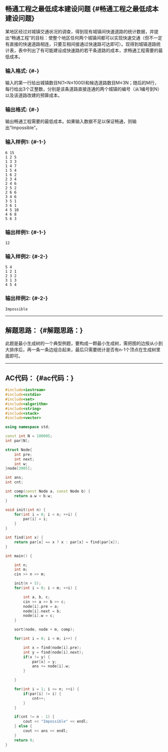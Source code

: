 ## 畅通工程之最低成本建设问题 {#畅通工程之最低成本建设问题}

某地区经过对城镇交通状况的调查，得到现有城镇间快速道路的统计数据，并提出“畅通工程”的目标：使整个地区任何两个城镇间都可以实现快速交通（但不一定有直接的快速道路相连，只要互相间接通过快速路可达即可）。现得到城镇道路统计表，表中列出了有可能建设成快速路的若干条道路的成本，求畅通工程需要的最低成本。

### 输入格式: {#-}

输入的第一行给出城镇数目N\(1&lt;N≤1000\)和候选道路数目M≤3N；随后的M行，每行给出3个正整数，分别是该条道路直接连通的两个城镇的编号（从1编号到N）以及该道路改建的预算成本。

### 输出格式: {#-}

输出畅通工程需要的最低成本。如果输入数据不足以保证畅通，则输出“Impossible”。

### 输入样例1: {#-1-}

```
6 15
1 2 5
1 3 3
1 4 7
1 5 4
1 6 2
2 3 4
2 4 6
2 5 2
2 6 6
3 4 6
3 5 1
3 6 1
4 5 10
4 6 8
5 6 3
```

### 输出样例1: {#-1-}

```
12
```

### 输入样例2: {#-2-}

```
5 4
1 2 1
2 3 2
3 1 3
4 5 4
```

### 输出样例2: {#-2-}

```
Impossible
```

---

## 解题思路： {#解题思路：}

此题是最小生成树的一个典型例题，要构成一颗最小生成树，需把图的边按从小到大排序后，再一条一条边组合起来，最后只需要统计是否有n-1个顶点在生成树里面即可。

---

## AC代码： {#ac代码：}

```cpp
#include<iostream>
#include<cstdio>
#include<set>
#include<algorithm>
#include<string>
#include<stack>
#include<vector>

using namespace std;

const int N = 100005;
int par[N];

struct Node{
    int pre;
    int next;
    int w;
}node[3005];

int ans;
int cnt;

int comp(const Node a, const Node b) {
    return a.w < b.w;
}

void init(int n) {
    for(int i = 0; i < n; ++i) {
        par[i] = i;
    }
}

int find(int x) {
    return par[x] == x ? x : par[x] = find(par[x]);
}

int main() {

    int n;
    int m;
    cin >> n >> m;

    init(n + 5);
    for(int i = 0; i < m; ++i) {

        int a, b, c;
        cin >> a >> b >> c;
        node[i].pre = a;
        node[i].next = b;
        node[i].w = c;        
    }

    sort(node, node + m, comp);

    for(int i = 0; i < m; i++) {

        int x = find(node[i].pre);
        int y = find(node[i].next);
        if(x != y) {
            par[x] = y;
            ans += node[i].w;
        }

    }

    for(int i = 1; i <= n; ++i) {
        if(par[i] != i) {
            cnt++;
        }
    }

    if(cnt != n - 1) {
        cout << "Impossible" << endl;
    } else {
        cout << ans << endl;
    }
    return 0;
}
```



